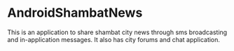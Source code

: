 # AndroidShambatNews
This is an application to share shambat city news through sms broadcasting and in-application messages. It also has city forums and chat application.
